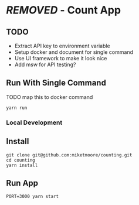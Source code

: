 # ***REMOVED*** - Count App

## TODO

* Extract API key to environment variable
* Setup docker and document for single command
* Use UI framework to make it look nice
* Add msw for API testing?


## Run With Single Command

TODO map this to docker command

```
yarn run
```

### Local Development

## Install

```
git clone git@github.com:miketmoore/counting.git
cd counting
yarn install
```

## Run App

```
PORT=3000 yarn start
```